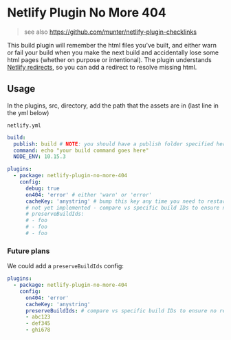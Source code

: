 # Netlify Plugin No More 404

> see also https://github.com/munter/netlify-plugin-checklinks

This build plugin will remember the html files you've built, and either warn or fail your build when you make the next build and accidentally lose some html pages (whether on purpose or intentional). The plugin understands [Netlify redirects](https://docs.netlify.com/routing/redirects/), so you can add a redirect to resolve missing html.

## Usage

In the plugins, src, directory, add the path that the assets are in (last line in the yml below)

`netlify.yml`

```yml
build:
  publish: build # NOTE: you should have a publish folder specified here for this to work
  command: echo "your build command goes here"
  NODE_ENV: 10.15.3

plugins:
  - package: netlify-plugin-no-more-404
    config:
      debug: true
      on404: 'error' # either 'warn' or 'error'
      cacheKey: 'anystring' # bump this key any time you need to restart from scratch
      # not yet implemented - compare vs specific build IDs to ensure no regression
      # preserveBuildIds:
      # - foo
      # - foo
      # - foo
```

### Future plans

We could add a `preserveBuildIds` config:

```yaml
plugins:
  - package: netlify-plugin-no-more-404
    config:
      on404: 'error'
      cacheKey: 'anystring' 
      preserveBuildIds: # compare vs specific build IDs to ensure no regression
      - abc123
      - def345
      - ghi678
```